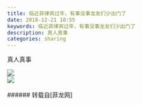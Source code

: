 ```yaml
---
title: 临近菲律宾过年，有事没事龙友们少出门了
date: 2018-12-21 18:55
keywords: 临近菲律宾过年，有事没事龙友们少出门了
description: 真人真事
categories: sharing
---
```

<td class="t_f" id="postmessage_2530758">

真人真事<br/>

<img aid="1035230" data-cf-modified-1828655fcefe08b4f71da308-="" file="data/attachment/forum/201812/24/102848jkhml6lktstkbh47.jpg.thumb.jpg" id="aimg_1035230" inpost="1" onclick="" onmouseover="" src="http://www.flw.ph/data/attachment/forum/201812/24/102848jkhml6lktstkbh47.jpg" style="cursor:pointer" zoomfile="data/attachment/forum/201812/24/102848jkhml6lktstkbh47.jpg"/>


<br/>

<img aid="1035231" data-cf-modified-1828655fcefe08b4f71da308-="" file="data/attachment/forum/201812/24/102848b17k8d7w8eskwo8d.jpg.thumb.jpg" id="aimg_1035231" inpost="1" onclick="" onmouseover="" src="http://www.flw.ph/data/attachment/forum/201812/24/102848b17k8d7w8eskwo8d.jpg" style="cursor:pointer" zoomfile="data/attachment/forum/201812/24/102848b17k8d7w8eskwo8d.jpg"/>


<br/>
<br/>
</td>
###### 转载自[菲龙网]